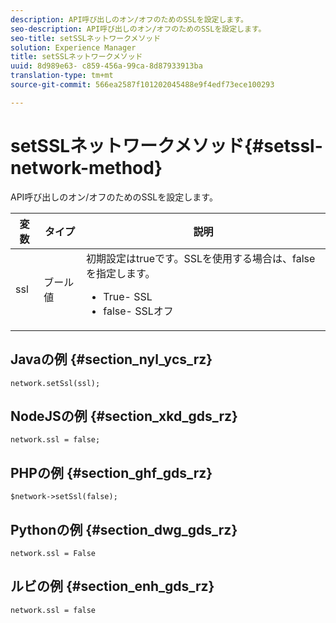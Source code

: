 ```yaml
---
description: API呼び出しのオン/オフのためのSSLを設定します。
seo-description: API呼び出しのオン/オフのためのSSLを設定します。
seo-title: setSSLネットワークメソッド
solution: Experience Manager
title: setSSLネットワークメソッド
uuid: 8d989e63- c859-456a-99ca-8d87933913ba
translation-type: tm+mt
source-git-commit: 566ea2587f101202045488e9f4edf73ece100293

---
```



# setSSLネットワークメソッド{#setssl-network-method}

API呼び出しのオン/オフのためのSSLを設定します。

| 変数 | タイプ | 説明 |
|--- |--- |--- |
| ssl | ブール値 | 初期設定はtrueです。SSLを使用する場合は、falseを指定します。 <br><ul><li>True- SSL </li><li>false- SSLオフ</li></ul> |

## Javaの例 {#section_nyl_ycs_rz}

```
network.setSsl(ssl); 
```

## NodeJSの例 {#section_xkd_gds_rz}

```
network.ssl = false; 
```

## PHPの例 {#section_ghf_gds_rz}

```
$network->setSsl(false); 
```

## Pythonの例 {#section_dwg_gds_rz}

```
network.ssl = False 
```

## ルビの例 {#section_enh_gds_rz}

```
network.ssl = false 
```
